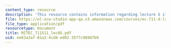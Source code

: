 ```yaml
---
content_type: resource
description: 'This resource contains information regarding lecture 5 slides. '
file: https://ol-ocw-studio-app-qa.s3.amazonaws.com/courses/ec-711-d-lab-energy-spring-2011/ee63a3af81a24cd8ed0235f7c98907b9_MITEC_711S11_lec05.pdf
file_type: application/pdf
resourcetype: Document
title: MITEC_711S11_lec05.pdf
uid: ee63a3af-81a2-4cd8-ed02-35f7c98907b9
---
```

